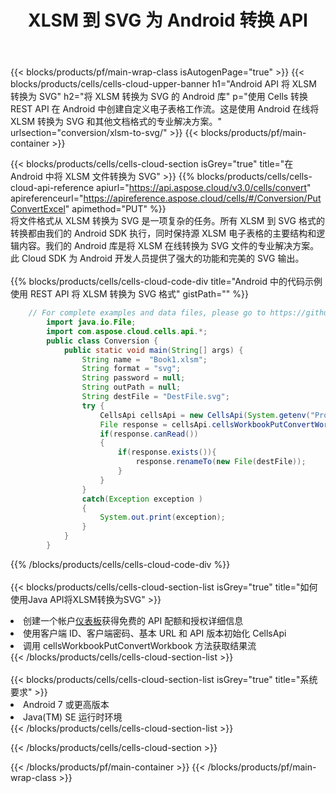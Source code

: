 ﻿---
title:  XLSM 到 SVG 为 Android 转换 API
description: 用于 Microsoft Excel 和 OpenOffice Calc 的云 API 和 SDK。将电子表格转换为其他格式文件。
url: /zh/android/conversion/xlsm-to-svg/
---
{{< blocks/products/pf/main-wrap-class isAutogenPage="true" >}}
{{< blocks/products/cells/cells-cloud-upper-banner h1="Android API 将 XLSM 转换为 SVG" h2="将 XLSM 转换为 SVG 的 Android 库" p="使用 Cells 转换 REST API 在 Android 中创建自定义电子表格工作流。这是使用 Android 在线将 XLSM 转换为 SVG 和其他文档格式的专业解决方案。" urlsection="conversion/xlsm-to-svg/" >}}
{{< blocks/products/pf/main-container >}}

{{< blocks/products/cells/cells-cloud-section isGrey="true" title="在 Android 中将 XLSM 文件转换为 SVG" >}}
{{% blocks/products/cells/cells-cloud-api-reference apiurl="https://api.aspose.cloud/v3.0/cells/convert" apireferenceurl="https://apireference.aspose.cloud/cells/#/Conversion/PutConvertExcel" apimethod="PUT" %}}
<br/>
将文件格式从 XLSM 转换为 SVG 是一项复杂的任务。所有 XLSM 到 SVG 格式的转换都由我们的 Android SDK 执行，同时保持源 XLSM 电子表格的主要结构和逻辑内容。我们的 Android 库是将 XLSM 在线转换为 SVG 文件的专业解决方案。此 Cloud SDK 为 Android 开发人员提供了强大的功能和完美的 SVG 输出。
<br/>
<br/>
{{% blocks/products/cells/cells-cloud-code-div title="Android 中的代码示例使用 REST API 将 XLSM 转换为 SVG 格式" gistPath="" %}}
 
```java
    // For complete examples and data files, please go to https://github.com/aspose-cells-cloud/aspose-cells-cloud-android/
        import java.io.File;
        import com.aspose.cloud.cells.api.*;
        public class Conversion {
            public static void main(String[] args) {
                String name =  "Book1.xlsm";
                String format = "svg";
                String password = null;
                String outPath = null;
                String destFile = "DestFile.svg";
                try {
                    CellsApi cellsApi = new CellsApi(System.getenv("ProductClientId"), System.getenv("ProductClientSecret"));
                    File response = cellsApi.cellsWorkbookPutConvertWorkbook(new File(name), format, password, outPath, null,null);            
                    if(response.canRead())
                    {
                        if(response.exists()){
                            response.renameTo(new File(destFile));
                        }                
                    }
                }
                catch(Exception exception )
                {
                    System.out.print(exception);
                }
            }
        }
```
 
{{% /blocks/products/cells/cells-cloud-code-div %}}
<br/>
<br/>
{{< blocks/products/cells/cells-cloud-section-list isGrey="true" title="如何使用Java API将XLSM转换为SVG" >}}
<li>创建一个帐户<a href="https://dashboard.aspose.cloud/">仪表板</a>获得免费的 API 配额和授权详细信息</li>
<li>使用客户端 ID、客户端密码、基本 URL 和 API 版本初始化 CellsApi</li>
<li>调用 cellsWorkbookPutConvertWorkbook 方法获取结果流</li>
{{< /blocks/products/cells/cells-cloud-section-list >}}
<br/>
<br/>
{{< blocks/products/cells/cells-cloud-section-list isGrey="true" title="系统要求" >}}
<li>Android 7 或更高版本</li>
<li>Java(TM) SE 运行时环境</li>
{{< /blocks/products/cells/cells-cloud-section-list >}}

{{< /blocks/products/cells/cells-cloud-section >}}

{{< /blocks/products/pf/main-container >}}
{{< /blocks/products/pf/main-wrap-class >}}
